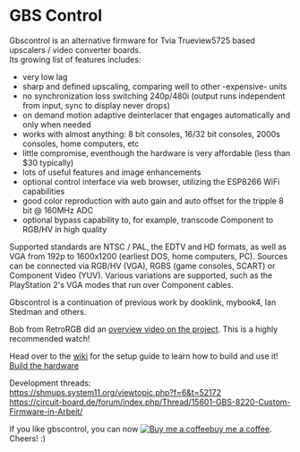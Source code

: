# GBS Control

Gbscontrol is an alternative firmware for Tvia Trueview5725 based upscalers / video converter boards.  
Its growing list of features includes:   
- very low lag
- sharp and defined upscaling, comparing well to other -expensive- units
- no synchronization loss switching 240p/480i (output runs independent from input, sync to display never drops)
- on demand motion adaptive deinterlacer that engages automatically and only when needed
- works with almost anything: 8 bit consoles, 16/32 bit consoles, 2000s consoles, home computers, etc
- little compromise, eventhough the hardware is very affordable (less than $30 typically)
- lots of useful features and image enhancements
- optional control interface via web browser, utilizing the ESP8266 WiFi capabilities
- good color reproduction with auto gain and auto offset for the tripple 8 bit @ 160MHz ADC
- optional bypass capability to, for example, transcode Component to RGB/HV in high quality
 
Supported standards are NTSC / PAL, the EDTV and HD formats, as well as VGA from 192p to 1600x1200 (earliest DOS, home computers, PC).
Sources can be connected via RGB/HV (VGA), RGBS (game consoles, SCART) or Component Video (YUV).
Various variations are supported, such as the PlayStation 2's VGA modes that run over Component cables.

Gbscontrol is a continuation of previous work by dooklink, mybook4, Ian Stedman and others.  

Bob from RetroRGB did an [overview video on the project](https://www.youtube.com/watch?v=fmfR0XI5czI). This is a highly recommended watch!   


Head over to the [wiki](./Wiki/README.md) for the setup guide to learn how to build and use it!  
[Build the hardware](./Wiki/Build-the-Hardware.md)

Development threads:  
https://shmups.system11.org/viewtopic.php?f=6&t=52172   
https://circuit-board.de/forum/index.php/Thread/15601-GBS-8220-Custom-Firmware-in-Arbeit/   

If you like gbscontrol, you can now <a class="bmc-button" target="_blank" href="https://www.buymeacoffee.com/ramapcsx2"><img src="https://cdn.buymeacoffee.com/buttons/bmc-new-btn-logo.svg" alt="Buy me a coffee">buy me a coffee</a>.   
Cheers! :)   